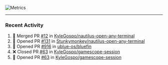 ![Metrics](https://metrics.lecoq.io/KyleGospo?template=classic&base=header%2C%20activity%2C%20community%2C%20repositories%2C%20metadata&base.indepth=false&base.hireable=false&base.skip=false&config.timezone=America%2FLos_Angeles)

---
### Recent Activity
<!--START_SECTION:activity-->
1. 🎉 Merged PR [#12](https://github.com/KyleGospo/nautilus-open-any-terminal/pull/12) in [KyleGospo/nautilus-open-any-terminal](https://github.com/KyleGospo/nautilus-open-any-terminal)
2. 💪 Opened PR [#131](https://github.com/Stunkymonkey/nautilus-open-any-terminal/pull/131) in [Stunkymonkey/nautilus-open-any-terminal](https://github.com/Stunkymonkey/nautilus-open-any-terminal)
3. 💪 Opened PR [#916](https://github.com/ublue-os/bluefin/pull/916) in [ublue-os/bluefin](https://github.com/ublue-os/bluefin)
4. ❌ Closed PR [#63](https://github.com/KyleGospo/gamescope-session/pull/63) in [KyleGospo/gamescope-session](https://github.com/KyleGospo/gamescope-session)
5. 💪 Opened PR [#63](https://github.com/KyleGospo/gamescope-session/pull/63) in [KyleGospo/gamescope-session](https://github.com/KyleGospo/gamescope-session)
<!--END_SECTION:activity-->

